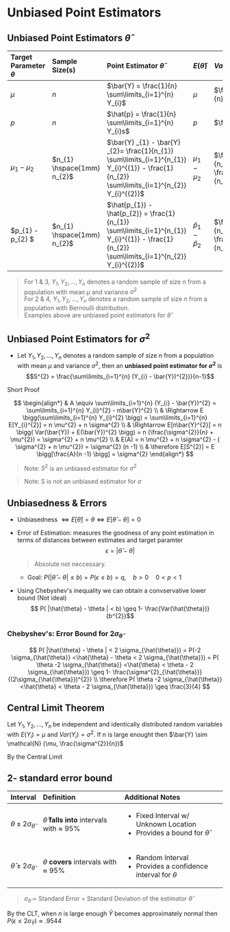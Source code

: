 # Unbiased Point Estimators

## Unbiased Point Estimators $\hat{\theta}$

| Target Parameter $\theta$ | Sample Size(s) | Point Estimator $\hat{\theta}$ | $E(\hat{\theta})$ |  $Var(\hat{\theta})$ | Standard Error $\sigma_{\hat{\theta}}$ |
| :--- |  :--- | :--- | :--- | :--- | :--- |
| $\mu$ | $n$ |  $\bar{Y} = \frac{1}{n} \sum\limits_{i=1}^{n} Y_{i}$ | $\mu$ |  $\frac{\sigma^{2}}{n}$ | $\frac{\sigma}{n}$ |
| $p$ | $n$ |  $\hat{p} = \frac{1}{n} \sum\limits_{i=1}^{n} Y_{i}s$ | $p$ |  $\frac{pq}{n}$ | $\sqrt{\frac{pq}{n}}$ |
| $\mu_{1} - \mu_{2}$ | $n_{1} \hspace{1mm} n_{2}$ |  $\bar{Y} _{1} - \bar{Y} _{2}= \frac{1}{n_{1}} \sum\limits_{i=1}^{n_{1}} Y_{i}^{(1)} - \frac{1}{n_{2}} \sum\limits_{i=1}^{n_{2}} Y_{i}^{(2)}$ | $\mu_{1} - \mu_{2}$ |  $\frac{\sigma^{2}_{1}}{n_{1}} + \frac{\sigma_{2}^{2}}{n_{2}}$ | $\sqrt{ \frac{ \sigma^{2}_{1} } { n_{1} } + \frac{ \sigma_{2}^{2}}{ n_{2} } } $ |
| $p_{1} - p_{2} $ | $n_{1} \hspace{1mm} n_{2}$ |  $\hat{p_{1}} - \hat{p_{2}} = \frac{1}{n_{1}} \sum\limits_{i=1}^{n_{1}} Y_{i}^{(1)} - \frac{1}{n_{2}} \sum\limits_{i=1}^{n_{2}} Y_{i}^{(2)}$ | $\hat{p} _{1} - \hat{p} _{2}$ |  $\frac{p_{1}q_{1}}{n_{1}} + \frac{p_{2}q_{2}}{n_{2}}$ | $\sqrt{\frac{p_{1}q_{1}}{n_{1}} + \frac{p_{2}q_{2}}{n_{2}}}$ |
    
> For 1 & 3, $Y_{1}, Y_{2}, ..., Y_{n}$ denotes a random sample of size $n$ from a population with mean $\mu$ and variance $\sigma^{2}$ \
> For 2 & 4, $Y_{1}, Y_{2}, ..., Y_{n}$ denotes a random sample of size $n$ from a population with Bernoulli distribution.\
> Examples above are unbiased point estimators for $\hat{\theta}$

## Unbiased Point Estimators for $\sigma^{2}$
* Let $Y_{1}, Y_{2}, ..., Y_{n}$ denotes a random sample of size $n$ from a population with mean $\mu$ and variance $\sigma^{2}$, then an **unbiased point estimator for $\sigma^{2}$** is
$$S^{2} = \frac{\sum\limits_{i=1}^{n} (Y_{i} - \bar{Y})^{2})}{n-1}$$

Short Proof

$$
\begin{align*} 
& A \equiv \sum\limits_{i=1}^{n} (Y_{i} - \bar{Y})^{2} = \sum\limits_{i=1}^{n} Y_{i}^{2} - n\bar{Y}^{2}  \\
& \Rightarrow E \bigg(\sum\limits_{i=1}^{n} Y_{i}^{2} \bigg) = \sum\limits_{i=1}^{n} E[Y_{i}^{2}] =  n \mu^{2} + n \sigma^{2} \\
& \Rightarrow E[n\bar{Y}^{2}] = n \bigg( Var(\bar{Y}) + E(\bar{Y})^{2} \bigg) = n (\frac{\sigma^{2}}{n} + \mu^{2}) = \sigma^{2} + n \mu^{2} \\
& E(A) = n \mu^{2} + n \sigma^{2} - ( \sigma^{2} + n \mu^{2}) = \sigma^{2} (n -1) \\ 
& \therefore E[S^{2}] = E \bigg[\frac{A}{n -1} \bigg] = \sigma^{2}
\end{align*}
$$
> Note: $S^{2}$ is an unbiased estimator for $\sigma^{2}$ 

> Note: S is not an unbiased estimator for $\sigma$

## Unbiasedness & Errors
* Unbiasedness $\Leftrightarrow E[\hat{\theta}] = \theta  \Leftrightarrow E[\hat{\theta} - \theta] = 0$

* Error of Estimation: measures the goodness of any point estimation in terms of distances between estimates and target paramter
    $$ \epsilon = | \hat{\theta} - \theta |$$
    > Absolute not neccessary.

    * Goal: $P(| \hat{\theta} - \theta | \leq b) = P(\epsilon \leq b) = q, \quad b > 0 \quad 0 < p < 1$
* Using Chebyshev's inequality we can obtain a convservative lower bound (Not ideal)
$$ P( |\hat{\theta} - \theta | < b) \geq 1- \frac{Var(\hat{\theta})}{b^{2}}$$
        
### Chebyshev's: Error Bound for $2\sigma_{\hat{\theta}}$
$$ P( |\hat{\theta} - \theta | < 2 \sigma_{\hat{\theta}}) =
   P(-2 \sigma_{\hat{\theta}} <\hat{\theta} - \theta  < 2 \sigma_{\hat{\theta}}) = 
   P( \theta -2 \sigma_{\hat{\theta}} <\hat{\theta}  < \theta - 2 \sigma_{\hat{\theta}})
   \geq 1- \frac{\sigma^{2}_{\hat{\theta}}}{(2\sigma_{\hat{\theta}})^{2}} \\
   \therefore
    P( \theta -2 \sigma_{\hat{\theta}} <\hat{\theta}  < \theta - 2 \sigma_{\hat{\theta}}) \geq \frac{3}{4}
   $$      


## Central Limit Theorem

Let $Y_{1}, Y_{2}, ..., Y_{n}$ be independent and identically distributed random variables with $E(Y_{i}) = \mu$ and $Var(Y_{i}) = \sigma^{2}$. 
If n is large enought then $\bar{Y} \sim \mathcal{N} (\mu, \frac{\sigma^{2}}{n})$

By the Central Limit 
## 2- standard error bound
| Interval     |   Definition  |    Additional Notes   |
| :---  |:---   | :--- |
| $\theta \pm 2 \sigma_{\hat{\theta}}$ |  $\hat{\theta}$ **falls into** intervals with $\approx$ 95%  |  <ul><li>Fixed Interval w/ Unknown Location</li><li>Provides a bound for $\hat{\theta}$ </li></ul> |
| $\hat{\theta} \pm 2 \sigma_{\hat{\theta}}$ |  $\theta$ **covers** intervals with $\approx$ 95%  |  <ul><li> Random Interval </li><li>Provides a confidence interval for $\theta$ </li></ul> |
> $\sigma_{\hat{\theta}}$ = Standard Error = Standard Deviation of the estimator $\hat{\theta}$

By the CLT, when $n$ is large enough $\bar{Y}$ becomes approximately normal then $P(\epsilon \leq 2\sigma_{\bar{Y}}) \approx .9544$


